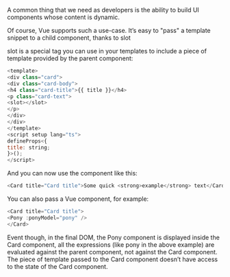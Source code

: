 A common thing that we need as developers is the ability to build UI components whose content is dynamic.

Of course, Vue supports such a use-case. It’s easy to "pass" a template snippet to a child component, thanks to slot

slot is a special tag you can use in your templates to include a piece of template provided by the parent component:

```js
<template>
<div class="card">
<div class="card-body">
<h4 class="card-title">{{ title }}</h4>
<p class="card-text">
<slot></slot>
</p>
</div>
</div>
</template>
<script setup lang="ts">
defineProps<{
title: string;
}>();
</script>
```

And you can now use the component like this:

```js
<Card title="Card title">Some quick <strong>example</strong> text</Card>
```

You can also pass a Vue component, for example:

```js
<Card title="Card title">
<Pony :ponyModel="pony" />
</Card>
```

Event though, in the final DOM, the Pony component is displayed inside the Card component, all the expressions (like pony in the above example) are evaluated against the parent component, not against the Card component. The piece of template passed to the Card component doesn’t have access to the state of the Card component.


